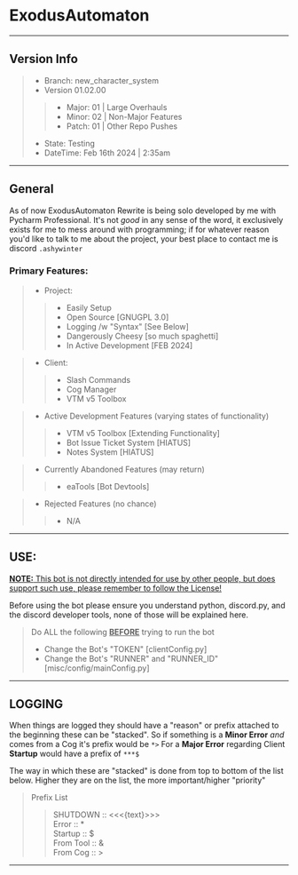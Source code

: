 ExodusAutomaton
===
---
## Version Info

> * Branch: new_character_system
> * Version 01.02.00
> > * Major: 01 | Large Overhauls
> > * Minor: 02 | Non-Major Features
> > * Patch: 01 | Other Repo Pushes
> * State: Testing
> * DateTime: Feb 16th 2024 | 2:35am

---
## General

As of now ExodusAutomaton Rewrite is being solo developed by me with Pycharm Professional. 
It's not *good* in any sense of the word, it exclusively exists for me to mess around with programming; if for whatever 
reason you'd like to talk to me about the project, your best place to contact me is discord `.ashywinter`
### Primary Features:
> * Project: 
>> * Easily Setup
>> * Open Source [GNUGPL 3.0]
>> * Logging /w "Syntax" [See Below]
>> * Dangerously Cheesy [so much spaghetti]
>> * In Active Development [FEB 2024]

> * Client: 
>> * Slash Commands
>> * Cog Manager
>> * VTM v5 Toolbox 

> * Active Development Features (varying states of functionality) 
>> * VTM v5 Toolbox [Extending Functionality]
>> * Bot Issue Ticket System [HIATUS]
>> * Notes System [HIATUS]

> * Currently Abandoned Features (may return)
>> * eaTools [Bot Devtools]

> * Rejected Features (no chance)
>> * N/A

---
## USE:
<u>__NOTE:__  This bot is not directly intended for use by other people, but does support such use, please remember to follow the License! </u>

Before using the bot please ensure you understand python, discord.py, 
and the discord developer tools, none of those will be explained here.

> Do ALL the following <u>__BEFORE__</u> trying to run the bot
> 
> * Change the Bot's "TOKEN" [clientConfig.py]
> * Change the Bot's "RUNNER" and "RUNNER_ID" [misc/config/mainConfig.py]
---
## LOGGING
When things are logged they should have a "reason" or prefix attached to the beginning these can be "stacked". 
So if something is a __Minor Error__ *and* comes from a Cog it's prefix would be ``*>`` 
For a __Major Error__ regarding Client __Startup__ would have a prefix of ``***$``

The way in which these are "stacked" is done from top to bottom of the list below. 
Higher they are on the list, the more important/higher "priority" 

> Prefix List
>> SHUTDOWN :: <<<{text}>>> \
>> Error     :: * \
>> Startup   ::  $ \
>> From Tool :: & \
>> From Cog  ::  >
---

